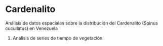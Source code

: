 # Cardenalito
Análisis de datos espaciales sobre la distribución del Cardenalito (Spinus cucullatus) en Venezuela

1. Análisis de series de tiempo de vegetación
